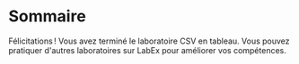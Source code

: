 # Sommaire

Félicitations ! Vous avez terminé le laboratoire CSV en tableau. Vous pouvez pratiquer d'autres laboratoires sur LabEx pour améliorer vos compétences.
